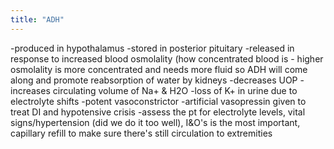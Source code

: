 ```yaml
---
title: "ADH"
---
```

-produced in hypothalamus
-stored in posterior pituitary
-released in response to increased blood osmolality (how concentrated blood is - higher osmolality is more concentrated and needs more fluid so ADH will come along and promote reabsorption of water by kidneys
-decreases UOP
-increases circulating volume of Na+ &amp; H2O
-loss of K+ in urine due to electrolyte shifts 
-potent vasoconstrictor
-artificial vasopressin given to treat DI and hypotensive crisis
-assess the pt for electrolyte levels, vital signs/hypertension (did we do it too well), I&amp;O's is the most important, capillary refill to make sure there's still circulation to extremities

